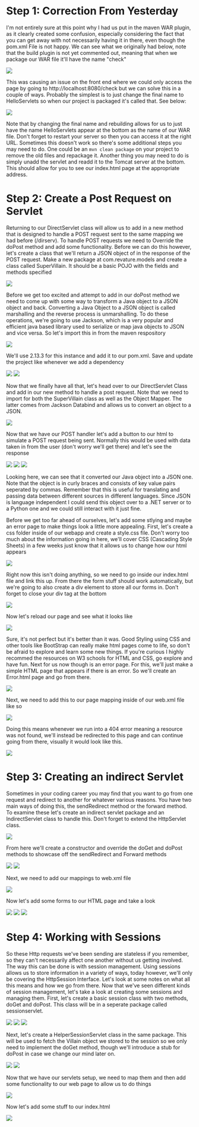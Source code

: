 # Step 1: Correction From Yesterday

I'm not entirely sure at this point why I had us put in the maven WAR plugin, as it clearly created some confusion, especially considering the fact that you can get away with not necessarily having it in there, even though the pom.xml File is not happy. We can see what we originally had below, note that the build plugin is not yet commented out, meaning that when we package our WAR file it'll have the name "check"

<img src = "../images/img1.png" >

This was causing an issue on the front end where we could only access the page by going to http://localhost:8080/check but we can solve this in a couple of ways. Probably the simplest is to just change the final name to HelloServlets so when our project is packaged it's called that. See below:

<img src = "../images/img2.png" >

Note that by changing the final name and rebuilding allows for us to just have the name HelloServlets appear at the bottom as the name of our WAR file. Don't forget to restart your server so then you can access it at the right URL. Sometimes this doesn't work so there's some additional steps you may need to do. One could be an `mvn clean package` on your project to remove the old files and repackage it. Another thing you may need to do is simply unadd the servlet and readd it to the Tomcat server at the bottom. This should allow for you to see our index.html page at the appropriate address.

# Step 2: Create a Post Request on Servlet

Returning to our DirectServlet class will allow us to add in a new method that is designed to handle a POST request sent to the same mapping we had before (/dirserv). To handle POST requests we need to Override the doPost method and add some functionality. Before we can do this however, let's create a class that we'll return a JSON object of in the response of the POST request. Make a new package at com.revature.models and create a class called SuperVillain. It should be a basic POJO with the fields and methods specified

<img src = "../images/img3.png" >

Before we get too excited and attempt to add in our doPost method we need to come up with some way to transform a Java object to a JSON object and back. Converting a Java Object to a JSON object is called marshalling and the reverse process is unmarshalling. To do these operations, we're going to use Jackson, which is a very popular and efficient java based library used to serialize or map java objects to JSON and vice versa. So let's import this in from the maven respository

<img src = "../images/img4.png" >

We'll use 2.13.3 for this instance and add it to our pom.xml. Save and update the project like whenever we add a dependency

<img src = "../images/img5.png" >

<img src = "../images/img6.png" >

Now that we finally have all that, let's head over to our DirectServlet Class and add in our new method to handle a post request. Note that we need to import for both the SuperVillain class as well as the Object Mapper. The latter comes from Jackson Databind and allows us to convert an object to a JSON.

<img src = "../images/img7.png" >

Now that we have our POST handler let's add a button to our html to simulate a POST request being sent. Normally this would be used with data taken in from the user (don't worry we'll get there) and let's see the response

<img src = "../images/img8.png" >

<img src = "../images/img9.png" >

<img src = "../images/img10.png" >

Looking here, we can see that it converted our Java object into a JSON one. Note that the object is in curly braces and consists of key value pairs seperated by commas. Remember that this is useful for translating and passing data between different sources in different languages. Since JSON is language independent I could send this object over to a .NET server or to a Python one and we could still interact with it just fine.

Before we get too far ahead of ourselves, let's add some stlying and maybe an error page to make things look a little more appealing. First, let's create a css folder inside of our webapp and create a style.css file. Don't worry too much about the information going in here, we'll cover CSS (Cascading Style Sheets) in a few weeks just know that it allows us to change how our html appears

<img src = "../images/img11.png" >

Right now this isn't doing anything, so we need to go inside our index.html file and link this up. From there the form stuff should work automatically, but we're going to also create a div element to store all our forms in. Don't forget to close your div tag at the bottom

<img src = "../images/img12.png" >

Now let's reload our page and see what it looks like

<img src = "../images/img13.png" >

Sure, it's not perfect but it's better than it was. Good Styling using CSS and other tools like BootStrap can really make html pages come to life, so don't be afraid to explore and learn some new things. If you're curious I highly recommed the resources on W3 schools for HTML and CSS, go explore and have fun. Next for us now though is an error page. For this, we'll just make a simple HTML page that appears if there is an error. So we'll create an Error.html page and go from there. 

<img src = "../images/img14.png" >

Next, we need to add this to our page mapping inside of our web.xml file like so

<img src = "../images/img15.png" >

Doing this means whenever we run into a 404 error meaning a resource was not found, we'll instead be redirected to this page and can continue going from there, visually it would look like this.

<img src = "../images/img16.png" >

# Step 3: Creating an indirect Servlet
Sometimes in your coding career you may find that you want to go from one request and redirect to another for whatever various reasons. You have two main ways of doing this, the sendRedirect method or the forward method. To examine these let's create an indirect servlet package and an IndirectServlet class to handle this. Don't forget to extend the HttpServlet class.

<img src = "../images/img17.png" >

From here we'll create a constructor and override the doGet and doPost methods to showcase off the sendRedirect and Forward methods

<img src = "../images/img18.png" >

<img src = "../images/img19.png" >

Next, we need to add our mappings to web.xml file

<img src = "../images/img20.png" >

Now let's add some forms to our HTML page and take a look

<img src = "../images/img21.png" >

<img src = "../images/img22.png" >

<img src = "../images/img23.png" >

# Step 4: Working with Sessions

So these Http requests we've been sending are stateless if you remember, so they can't necessarily affect one another without us getting involved. The way this can be done is with session management. Using sessions allows us to store information in a variety of ways, today however, we'll only be covering the HttpSession Interface. Let's look at some notes on what all this means and how we go from there. Now that we've seen different kinds of session management, let's take a look at creating some sessions and managing them. First, let's create a basic session class with two methods, doGet and doPost. This class will be in a seperate package called sessionservlet. 

<img src = "../images/img24.png" >

<img src = "../images/img25.png" >

<img src = "../images/img26.png" >


Next, let's create a HelperSessionServlet class in the same package. This will be used to fetch the Villain object we stored to the session so we only need to implement the doGet method, though we'll introduce a stub for doPost in case we change our mind later on.

<img src = "../images/img27.png" >

<img src = "../images/img28.png" >

Now that we have our servlets setup, we need to map them and then add some functionality to our web page to allow us to do things

<img src = "../images/img29.png" >

Now let's add some stuff to our index.html

<img src = "../images/img30.png" >


